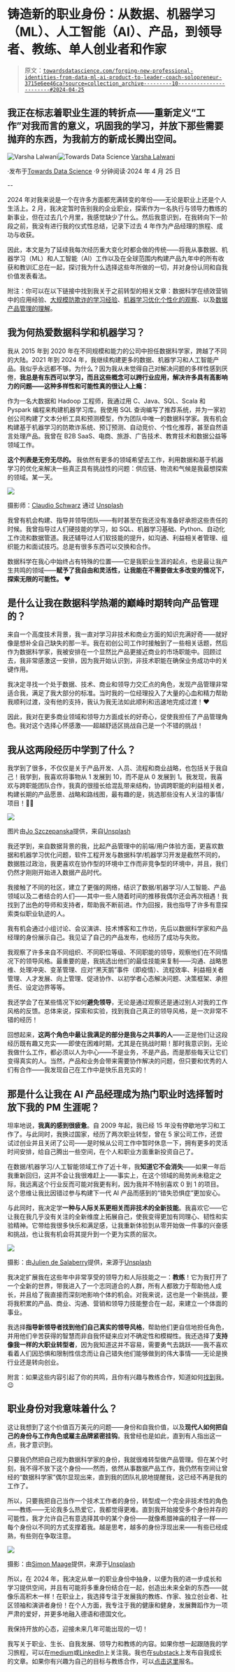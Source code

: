 # 铸造新的职业身份：从数据、机器学习（ML）、人工智能（AI）、产品，到领导者、教练、单人创业者和作家

> 原文：[`towardsdatascience.com/forging-new-professional-identities-from-data-ml-ai-product-to-leader-coach-solopreneur-3715e6ee46ca?source=collection_archive---------10-----------------------#2024-04-25`](https://towardsdatascience.com/forging-new-professional-identities-from-data-ml-ai-product-to-leader-coach-solopreneur-3715e6ee46ca?source=collection_archive---------10-----------------------#2024-04-25)

## 我正在标志着职业生涯的转折点——重新定义“工作”对我而言的意义，巩固我的学习，并放下那些需要抛弃的东西，为我前方的新成长腾出空间。

[](https://lalwanivarsha.medium.com/?source=post_page---byline--3715e6ee46ca--------------------------------)![Varsha Lalwani](https://lalwanivarsha.medium.com/?source=post_page---byline--3715e6ee46ca--------------------------------)[](https://towardsdatascience.com/?source=post_page---byline--3715e6ee46ca--------------------------------)![Towards Data Science](https://towardsdatascience.com/?source=post_page---byline--3715e6ee46ca--------------------------------) [Varsha Lalwani](https://lalwanivarsha.medium.com/?source=post_page---byline--3715e6ee46ca--------------------------------)

·发布于[Towards Data Science](https://towardsdatascience.com/?source=post_page---byline--3715e6ee46ca--------------------------------) ·9 分钟阅读·2024 年 4 月 25 日

--

2024 年对我来说是一个在许多方面都充满转变的年份——无论是职业上还是个人生活上。2 月，我决定暂时告别我的企业职业，探索作为一名执行与领导力教练的新事业，但在过去几个月里，我感觉缺少了什么。然后我意识到，在我转向下一阶段之前，我没有进行我的仪式性总结，记录下过去 4 年作为产品经理的旅程、成功与收获。

因此，本文是为了延续我每次经历重大变化时都会做的传统——将我从事数据、机器学习（ML）和人工智能（AI）工作以及在全球范围内构建产品九年中的所有收获和教训汇总在一起，探讨我为什么选择这些年所做的一切，并对身份认同和自我价值发表看法。

附注：你可以在以下链接中找到我关于之前转型的相关文章：数据科学在绩效营销中的应用经验、[大规模防欺诈的学习经验](https://medium.com/illumination/how-to-protect-your-incentive-based-marketing-strategy-from-fraud-ffbcee7af33f)、[机器学习优化个性化的观察](https://lalwanivarsha.medium.com/why-is-personalization-still-largely-an-unsolved-problem-ce062da997c2)、以及[数据产品管理的理解](https://bootcamp.uxdesign.cc/the-what-and-the-how-of-data-product-management-4de636db5fc3)。

## **我为何热爱数据科学和机器学习？**

我从 2015 年到 2020 年在不同规模和能力的公司中担任数据科学家，跨越了不同的大陆。2021 年到 2024 年，我继续构建更多的数据、机器学习和人工智能产品。我似乎永远都不够。为什么？因为我从未觉得自己对解决问题的多样性感到厌倦，**我总是有东西可以学习，而且这些概念可以跨行业应用，解决许多具有高影响力的问题——这种多样性和可能性真的很让人上瘾：**

作为一名大数据和 Hadoop 工程师，我通过用 C、Java、SQL、Scala 和 Pyspark 编程来构建机器学习库。我使用 SQL 查询编写了推荐系统，并为一家初创公司构建了文本分析工具和预测模型，作为团队中唯一的数据科学家。我有机会构建基于机器学习的防欺诈系统、预订预测、自动竞价、个性化推荐，甚至自然语言处理产品。我曾在 B2B SaaS、电商、旅游、广告技术、教育技术和数据公益等领域工作。

**这个列表是无穷无尽的。** 我依然有更多的领域希望去工作，利用数据和基于机器学习的优化来解决一些真正具有挑战性的问题：供应链、物流和气候是我最想探索的领域。某一天。

![](img/91a560e29351ba1ffc13fcfaaa4c6600.png)

摄影师：[Claudio Schwarz](https://unsplash.com/@purzlbaum?utm_source=medium&utm_medium=referral) 通过 [Unsplash](https://unsplash.com/?utm_source=medium&utm_medium=referral)

我曾有机会构建、指导并领导团队——有时甚至在我还没有准备好承担这些责任的时候。我曾指导过人们硬技能的学习，如 SQL、机器学习基础、Python、自动化工作流和数据管道。我还辅导过人们软技能的提升，如沟通、利益相关者管理、组织能力和面试技巧。总是有很多东西可以交换和合作。

数据科学在我心中始终占有特殊的位置——它是我职业生涯的起点，也是最让我产生共鸣的领域——**赋予了我自由和灵活性，让我能在不需要做太多改变的情况下，探索无限的可能性。** ❤

## 是什么让我在数据科学热潮的巅峰时期转向产品管理的？

来自一个高度技术背景，我一直对学习非技术和商业方面的知识充满好奇——就好像是想补全自己缺失的那一半。我在初创公司工作时接触到了一些相关话题，然后作为数据科学家，我被安排在一个显然比产品更接近商业的市场职能中。回顾过去，我非常感激这一安排，因为我开始认识到，非技术职能在确保业务成功中的关键作用。

我决定寻找一个处于数据、技术、商业和领导力交汇点的角色，发现产品管理非常适合我，满足了我大部分的标准。当时我的一位经理投入了大量的心血和精力帮助我顺利过渡，没有他的支持，我认为我无法如此顺利和迅速地完成过渡！❤

因此，我对在更多商业领域和领导力方面成长的好奇心，促使我担任了产品管理角色。我对这个选择心怀感激——超越舒适区挑战自己是一个不错的挑战！

## 我从这两段经历中学到了什么？

我学到了很多，不仅仅是关于产品开发、人员、流程和商业战略，也包括关于我自己！我学到，我喜欢将事物从 1 发展到 10，而不是从 0 发展到 1。我发现，我喜欢与跨职能团队合作，我真的很擅长给混乱带来结构，协调跨职能的利益相关者，构建长期的产品愿景、战略和路线图，最有趣的是，挑选那些没有人关注的事情/项目！🤷‍♀

![](img/20e1342cd08c5be5f02e21631accb2c0.png)

图片由[Jo Szczepanska](https://unsplash.com/@joszczepanska?utm_source=medium&utm_medium=referral)提供，来自[Unsplash](https://unsplash.com/?utm_source=medium&utm_medium=referral)

我还学到，来自数据背景的我，比起产品管理中的前端/用户体验方面，更喜欢数据和机器学习优化问题，软件工程开发与数据科学/机器学习开发是截然不同的，数据胜过政治，我更喜欢在协作型的环境中工作而非竞争型的环境中，并且，我们仍然才刚刚开始进入数据产品时代。

我接触了不同的社区，建立了更强的网络，结识了数据/机器学习/人工智能、产品领域以及二者结合的人们——其中一些人随着时间的推移我偶尔还会再次相遇！我找到了出色的导师和支持者，帮助我不断前进。作为回报，我也指导了许多有意探索类似职业轨迹的人。

我有机会通过小组讨论、会议演讲、技术博客和工作坊，先后以数据科学家和产品经理的身份展示自己。我见证了自己的产品发布，也经历了成功与失败。

我观察了许多来自不同组织、不同职位等级、不同职能的领导，观察他们在不同情况下的领导风格。最重要的是，我挑选出他们的最佳技能来复制——沟通、战略思维、处理冲突、变革管理、应对“黑天鹅”事件（即疫情）、流程效率、利益相关者管理、人才发展、向上管理、促进协作、以初学者心态解决问题、决策框架、承担责任、设定边界等等。

我还学会了在某些情况下如何**避免领导**，无论是通过观察还是通过别人对我的工作风格的反馈。总体来说，探索和实验，找到我自己真正的领导风格，是一次非常不错的经历！

回想起来，**这两个角色中最让我满足的部分是我与之共事的人**——正是他们让这段经历既有趣又充实——即使在困难时期，尤其是在挑战时期！那时我意识到，无论我做什么工作，都必须以人为中心——不是业务，不是产品，而是那些每天让它们变得真实的人。当然，产品和业务会带来需要协作解决的问题，但只要和优秀的人们有合作——我发现自己在工作中是快乐且充实的！

## 那是什么让我在 AI 产品经理成为热门职业时选择暂时放下我的 PM 生涯呢？

坦率地说，**我真的感到很疲惫**。自 2009 年起，我已经 15 年没有停歇地学习和工作了。与此同时，我换过国家，经历了两次职业转型，曾在 5 家公司工作，还尝试过创业并且关闭了公司——是时候从公司工作中暂时休息一下，拥有更多的灵活时间安排，给自己腾出一些空间，在个人和职业方面重新投资自己了。

在数据/机器学习/人工智能领域工作了近十年，我**知道它不会消失**——如果一年后我重新回归，这并不会让我很难赶上——事实上，在这个领域的局势尚未稳定之际，我远离这个行业反而可能对我更有利，因为我并不特别喜欢 0 到 1 的项目。这个思维让我比因错过参与构建下一代 AI 产品而感到的“错失恐惧症”更加安心。

与此同时，我决定学**一种与人际关系更相关而非技术的全新技能**。我喜欢它——它让我在我几乎没有关注的全新维度上拓展自己，使我变得更加有同理心、韧性和实验精神。它带给我很多快乐和满足感，让我重新体验到从零开始做一件事的兴奋感和挑战，也让我有机会将其提升到一个更为实质的层次。

![](img/5d85704889fea30754e4b8b2fcff125d.png)

摄影：由[Julien de Salaberry](https://unsplash.com/@desalaberry?utm_source=medium&utm_medium=referral)提供，来源于[Unsplash](https://unsplash.com/?utm_source=medium&utm_medium=referral)

我决定扩展我在这些年中非常享受的领导力和人际技能之一：**教练**！它为我打开了一个全新的世界，带我进入了一个志同道合的人群，所有人都致力于帮助他人成长，并且给了我直接而深刻地影响个体的机会。对我来说，这也是一个新挑战，要将我积累的产品、商业、沟通、营销和领导力技能整合在一起，来建立一个体面的事业。

我选择**指导新领导者找到他们自己真实的领导风格**，帮助他们更自信地担任角色，并用他们辛苦获得的智慧而非自我怀疑来应对不确定性和模糊性。我还选择了**支持像我一样的大职业转型者**，因为我知道这并不容易，需要勇气去跳跃——我不喜欢看着人们因恐惧和限制性信念而让自己错失他们能够做到的伟大事情——无论是换行业还是转向创业。

附言：如果这些内容引起了你的共鸣，且你有兴趣与教练合作，知道如何[找到](https://www.linkedin.com/in/varsha-lalwani/)我。😉

## 职业身份对我意味着什么？

这让我想到了这个价值百万美元的问题——身份和自我价值，以及**现代人如何把自己的身份与工作角色或雇主品牌紧密挂钩**。我曾经也是如此，直到有人指出这一点，我才意识到。

只要我仍然把自己视为数据科学家的身份，我就很难转型做产品管理。但在某个时刻，我不得不放下这个身份——然而，依然从事数据产品工作，我仍然有空间让曾经的“数据科学家”偶尔显现出来，直到我的团队礼貌地提醒我，这已经不再是我的工作了。

所以，只要我把自己当作一个技术工作者的身份，转型成一个完全非技术性的角色——教练——无论我多么热爱它，我都觉得更难。直到我开始接受多个身份并存的可能性，我才允许自己有意选择其中的某个身份——就像希腊神庙的柱子一样——每个身份以不同的方式支撑着我。越是思考，越多的身份浮现出来——有些已经成熟，有些则在争取注意。

![](img/4675a88ee22f77be66467934b0014604.png)

摄影：由[Simon Maage](https://unsplash.com/@simonmaage?utm_source=medium&utm_medium=referral)提供，来源于[Unsplash](https://unsplash.com/?utm_source=medium&utm_medium=referral)

所以，在 2024 年，我决定从单一的职业身份中抽身，以便为我的进一步成长和学习提供空间，并且有可能将多重身份结合在一起，创造出未来全新的东西——就像乐高积木一样！在职业上，我选择专注于发展我的教练、作家、独立创业者、社区领袖和演讲者身份！在个人方面，我专注于我的健康和健身，发展舞蹈作为一项严肃的爱好，并更多地融入德语和德国文化。

我保持开放的心态，迎接未来几年可能出现的一切！

我写关于职业、生长、自我发展、领导力和教练的内容。如果你想一起跟随我的学习旅程，可以在[medium](https://lalwanivarsha.medium.com/)或[LinkedIn](https://www.linkedin.com/in/varsha-lalwani/)上关注我。我也在[substack](https://varshalalwani.substack.com/)上发布自我成长的文章。如果你有兴趣为自己的目标与教练合作，可以[点击这里](https://varshalalwani.com/)报名。
